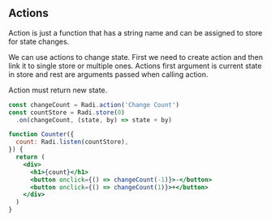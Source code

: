## Actions

Action is just a function that has a string name and can be assigned to store for state changes.

We can use actions to change state. First we need to create action and then link it to single store or multiple ones. Actions first argument is current state in store and rest are arguments passed when calling action.

Action must return new state.

```jsx
const changeCount = Radi.action('Change Count')
const countStore = Radi.store(0)
  .on(changeCount, (state, by) => state + by)

function Counter({
  count: Radi.listen(countStore),
}) {
  return (
    <div>
      <h1>{count}</h1>
      <button onclick={() => changeCount(-1)}>-</button>
      <button onclick={() => changeCount(1)}>+</button>
    </div>
  )
}
```
